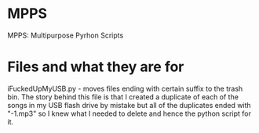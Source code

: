 # MPPS
MPPS: Multipurpose Pyrhon Scripts

# Files and what they are for
iFuckedUpMyUSB.py - moves files ending with certain suffix to the trash bin. The story behind this file is that I created a duplicate of each of the songs in my USB flash drive by mistake but all of the duplicates ended with "-1.mp3" so I knew what I needed to delete and hence the python script for it.
